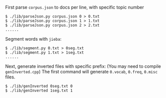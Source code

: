 

First parse `corpus.json` to docs per line, with specific topic number
```
$ ./lib/parseJson.py corpus.json 0 > 0.txt
$ ./lib/parseJson.py corpus.json 1 > 1.txt
$ ./lib/parseJson.py corpus.json 2 > 2.txt
......
```

Segment words with `jieba`:
```
$ ./lib/segment.py 0.txt > 0seg.txt
$ ./lib/segment.py 1.txt > 1seg.txt
......
```

Next, generate inverted files with specific prefix:
(You may need to compile `genInverted.cpp`)
The first command will generate `0.vocab`, `0.freq`, `0.misc` files.
```
$ ./lib/genInverted 0seg.txt 0
$ ./lib/genInverted 1seg.txt 1
```
